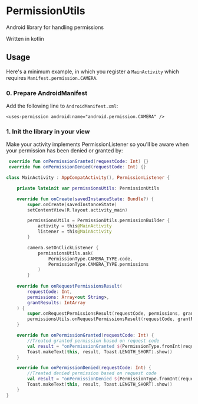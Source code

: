 # PermissionUtils
Android library for handling permissions

Written in kotlin

## Usage

Here's a minimum example, in which you register a `MainActivity` which requires `Manifest.permission.CAMERA`.

### 0. Prepare AndroidManifest

Add the following line to `AndroidManifest.xml`:
 
`<uses-permission android:name="android.permission.CAMERA" />`

### 1. Init the library in your view

Make your activity implements PermissionListener so you'll be aware when your permission has been denied or granted by:

```kotlin
 override fun onPermissionGranted(requestCode: Int) {}
 override fun onPermissionDenied(requestCode: Int) {}
```

```kotlin
class MainActivity : AppCompatActivity(), PermissionListener {

    private lateinit var permissionsUtils: PermissionUtils

    override fun onCreate(savedInstanceState: Bundle?) {
        super.onCreate(savedInstanceState)
        setContentView(R.layout.activity_main)

        permissionsUtils = PermissionUtils.permissionBuilder {
            activity = this@MainActivity
            listener = this@MainActivity
        }

        camera.setOnClickListener {
            permissionsUtils.ask(
                PermissionType.CAMERA_TYPE.code,
                PermissionType.CAMERA_TYPE.permissions
            )
        }
    
    override fun onRequestPermissionsResult(
        requestCode: Int,
        permissions: Array<out String>,
        grantResults: IntArray
    ) {
        super.onRequestPermissionsResult(requestCode, permissions, grantResults)
        permissionsUtils.onRequestPermissionsResult(requestCode, grantResults)
    }

    override fun onPermissionGranted(requestCode: Int) {
        //Treated granted permission based on request code
        val result = "onPermissionGranted ${PermissionType.fromInt(requestCode)?.name}"
        Toast.makeText(this, result, Toast.LENGTH_SHORT).show()
    }

    override fun onPermissionDenied(requestCode: Int) {
        //Treated denied permission based on request code
        val result = "onPermissionDenied ${PermissionType.fromInt(requestCode)?.name}"
        Toast.makeText(this, result, Toast.LENGTH_SHORT).show()
    }
}

```
